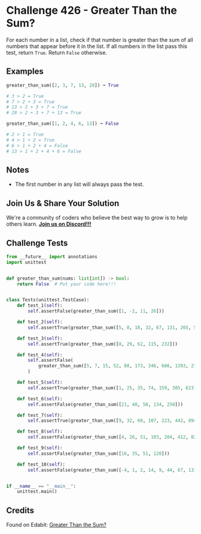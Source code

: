 # Challenge 426 - Greater Than the Sum?

For each number in a list, check if that number is greater than the sum of all numbers that appear before it in the list. If all numbers in the list pass this test, return `True`. Return `False` otherwise.

## Examples
```python
greater_than_sum([2, 3, 7, 13, 28]) ➞ True

# 3 > 2 = True
# 7 > 2 + 3 = True
# 13 > 2 + 3 + 7 = True
# 28 > 2 + 3 + 7 + 13 = True

greater_than_sum([1, 2, 4, 6, 13]) ➞ False

# 2 > 1 = True
# 4 > 1 + 2 = True
# 6 > 1 + 2 + 4 = False
# 13 > 1 + 2 + 4 + 6 = False
```
## Notes

- The first number in any list will always pass the test.

## Join Us & Share Your Solution

We're a community of coders who believe the best way to grow is to help others learn. **[Join us on Discord!!!]("https"://discord.gg/sfHykntuGy)**

## Challenge Tests
```python
from __future__ import annotations
import unittest


def greater_than_sum(nums: list[int]) -> bool:
    return False  # Put your code here!!!


class Tests(unittest.TestCase):
    def test_1(self):
        self.assertFalse(greater_than_sum([1, -2, 11, 26]))

    def test_2(self):
        self.assertTrue(greater_than_sum([5, 8, 18, 32, 67, 131, 265, 529, 1056, 2115]))

    def test_3(self):
        self.assertTrue(greater_than_sum([8, 29, 62, 115, 232]))

    def test_4(self):
        self.assertFalse(
            greater_than_sum([5, 7, 15, 52, 88, 173, 346, 686, 1393, 2765])
        )

    def test_5(self):
        self.assertTrue(greater_than_sum([1, 25, 35, 74, 159, 305, 623]))

    def test_6(self):
        self.assertFalse(greater_than_sum([21, 40, 58, 134, 250]))

    def test_7(self):
        self.assertTrue(greater_than_sum([9, 32, 60, 107, 223, 442, 894, 1782, 3564]))

    def test_8(self):
        self.assertFalse(greater_than_sum([4, 26, 51, 103, 204, 412, 821, 1638, 3257]))

    def test_9(self):
        self.assertFalse(greater_than_sum([16, 35, 51, 120]))

    def test_10(self):
        self.assertFalse(greater_than_sum([-4, 1, 2, 14, 9, 44, 67, 131, 286]))


if __name__ == "__main__":
    unittest.main()
```
## Credits

Found on Edabit: [Greater Than the Sum?](https://edabit.com/challenge/ZQhRtfh9CB8aSwvrc)
